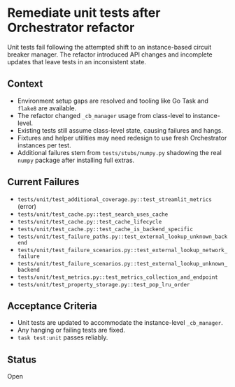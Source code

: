 # Remediate unit tests after Orchestrator refactor

Unit tests fail following the attempted shift to an instance-based circuit
breaker manager. The refactor introduced API changes and incomplete updates that
leave tests in an inconsistent state.

## Context
- Environment setup gaps are resolved and tooling like Go Task and `flake8` are
  available.
- The refactor changed `_cb_manager` usage from class-level to instance-level.
- Existing tests still assume class-level state, causing failures and hangs.
- Fixtures and helper utilities may need redesign to use fresh Orchestrator
  instances per test.
- Additional failures stem from `tests/stubs/numpy.py` shadowing the real
  `numpy` package after installing full extras.

## Current Failures
- `tests/unit/test_additional_coverage.py::test_streamlit_metrics` (error)
- `tests/unit/test_cache.py::test_search_uses_cache`
- `tests/unit/test_cache.py::test_cache_lifecycle`
- `tests/unit/test_cache.py::test_cache_is_backend_specific`
- `tests/unit/test_failure_paths.py::test_external_lookup_unknown_backend`
- `tests/unit/test_failure_scenarios.py::test_external_lookup_network_failure`
- `tests/unit/test_failure_scenarios.py::test_external_lookup_unknown_backend`
- `tests/unit/test_metrics.py::test_metrics_collection_and_endpoint`
- `tests/unit/test_property_storage.py::test_pop_lru_order`

## Acceptance Criteria
- Unit tests are updated to accommodate the instance-level `_cb_manager`.
- Any hanging or failing tests are fixed.
- `task test:unit` passes reliably.

## Status
Open

